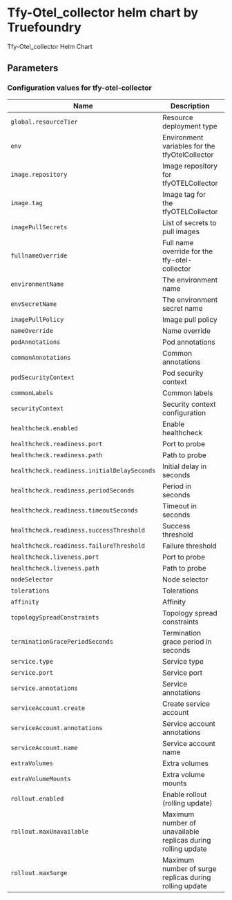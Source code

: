 # Tfy-Otel_collector helm chart by Truefoundry

Tfy-Otel_collector Helm Chart 

## Parameters

### Configuration values for tfy-otel-collector

| Name                                        | Description                                                  | Value                                                |
| ------------------------------------------- | ------------------------------------------------------------ | ---------------------------------------------------- |
| `global.resourceTier`                       | Resource deployment type                                     | `""`                                                 |
| `env`                                       | Environment variables for the tfyOtelCollector               | `{}`                                                 |
| `image.repository`                          | Image repository for tfyOTELCollector                        | `tfy.jfrog.io/tfy-private-images/tfy-otel-collector` |
| `image.tag`                                 | Image tag for the tfyOTELCollector                           | `ac75290f3e20a59efd3729ab0533a3d40651e411`           |
| `imagePullSecrets`                          | List of secrets to pull images                               | `[]`                                                 |
| `fullnameOverride`                          | Full name override for the tfy-otel-collector                | `""`                                                 |
| `environmentName`                           | The environment name                                         | `default`                                            |
| `envSecretName`                             | The environment secret name                                  | `""`                                                 |
| `imagePullPolicy`                           | Image pull policy                                            | `IfNotPresent`                                       |
| `nameOverride`                              | Name override                                                | `""`                                                 |
| `podAnnotations`                            | Pod annotations                                              | `{}`                                                 |
| `commonAnnotations`                         | Common annotations                                           | `{}`                                                 |
| `podSecurityContext`                        | Pod security context                                         | `{}`                                                 |
| `commonLabels`                              | Common labels                                                | `{}`                                                 |
| `securityContext`                           | Security context configuration                               | `{}`                                                 |
| `healthcheck.enabled`                       | Enable healthcheck                                           | `true`                                               |
| `healthcheck.readiness.port`                | Port to probe                                                | `3000`                                               |
| `healthcheck.readiness.path`                | Path to probe                                                | `/`                                                  |
| `healthcheck.readiness.initialDelaySeconds` | Initial delay in seconds                                     | `10`                                                 |
| `healthcheck.readiness.periodSeconds`       | Period in seconds                                            | `10`                                                 |
| `healthcheck.readiness.timeoutSeconds`      | Timeout in seconds                                           | `5`                                                  |
| `healthcheck.readiness.successThreshold`    | Success threshold                                            | `1`                                                  |
| `healthcheck.readiness.failureThreshold`    | Failure threshold                                            | `3`                                                  |
| `healthcheck.liveness.port`                 | Port to probe                                                | `3000`                                               |
| `healthcheck.liveness.path`                 | Path to probe                                                | `/`                                                  |
| `nodeSelector`                              | Node selector                                                | `{}`                                                 |
| `tolerations`                               | Tolerations                                                  | `{}`                                                 |
| `affinity`                                  | Affinity                                                     | `{}`                                                 |
| `topologySpreadConstraints`                 | Topology spread constraints                                  | `{}`                                                 |
| `terminationGracePeriodSeconds`             | Termination grace period in seconds                          | `120`                                                |
| `service.type`                              | Service type                                                 | `ClusterIP`                                          |
| `service.port`                              | Service port                                                 | `4318`                                               |
| `service.annotations`                       | Service annotations                                          | `{}`                                                 |
| `serviceAccount.create`                     | Create service account                                       | `true`                                               |
| `serviceAccount.annotations`                | Service account annotations                                  | `{}`                                                 |
| `serviceAccount.name`                       | Service account name                                         | `""`                                                 |
| `extraVolumes`                              | Extra volumes                                                | `[]`                                                 |
| `extraVolumeMounts`                         | Extra volume mounts                                          | `[]`                                                 |
| `rollout.enabled`                           | Enable rollout (rolling update)                              | `true`                                               |
| `rollout.maxUnavailable`                    | Maximum number of unavailable replicas during rolling update | `1`                                                  |
| `rollout.maxSurge`                          | Maximum number of surge replicas during rolling update       | `50%`                                                |

